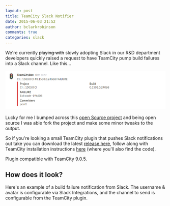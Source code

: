 ```yaml
---
layout: post
title: TeamCity Slack Notifier
date: 2015-06-03 21:52
author: bclarkrobinson
comments: true
categories: slack
---
```

We're currently ~~playing with~~ slowly adopting Slack in our R&D department developers quickly raised a request to have TeamCity pump build failures into a Slack channel. Like this...

![Build failure notification example](/images/2015/06/teamcitybot-new-hotness.png)

<!--more-->

 Lucky for me I bumped across this [open Source project](https://github.com/enlivenhq/teamcity-slack) and being open source I was able fork the project and make some minor tweaks to the output.

So if you're looking a small TeamCity plugin that pushes Slack notifications out take you can download the latest [release here](https://github.com/Mozketo/teamcity-slack/releases), follow along with TeamCity installation instructions [here](https://github.com/Mozketo/teamcity-slack) (where you'll also find the code).

Plugin compatible with TeamCity 9.0.5.

## How does it look?

Here's an example of a build failure notification from Slack. The username & avatar is configurable via Slack Integrations, and the channel to send is configurable from the TeamCity plugin. 